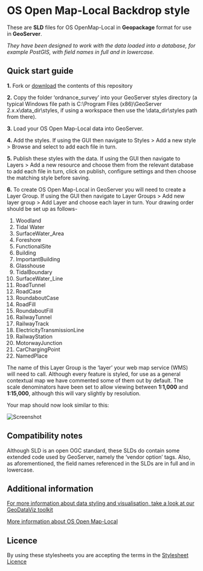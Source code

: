 ﻿# OS Open Map-Local Backdrop style

These are **SLD** files for OS OpenMap-Local in **Geopackage** format for use in **GeoServer**.

*They have been designed to work with the data loaded into a database, for example PostGIS, with field names in full and in lowercase.*

## Quick start guide

**1.**  Fork or [download](https://github.com/OrdnanceSurvey/OS-OpenMap-Local-stylesheets/archive/master.zip) the contents of this repository

**2.**  Copy the folder ‘ordnance_survey’ into your GeoServer styles directory (a typical Windows file path is C:\Program Files (x86)\GeoServer 2.x.x\data_dir\styles, if using a workspace then use the \data_dir\styles path from there).

**3.**  Load your OS Open Map-Local data into GeoServer.

**4.**  Add the styles. If using the GUI then navigate to Styles > Add a new style > Browse and select to add each file in turn.

**5.**  Publish these styles with the data. If using the GUI then navigate to Layers > Add a new resource and choose them from the relevant database to add each file in turn, click on publish, configure settings and then choose the matching style before saving.

**6.**  To create OS Open Map-Local in GeoServer you will need to create a Layer Group. If using the GUI then navigate to Layer Groups > Add new layer group > Add Layer and choose each layer in turn. Your drawing order should be set up as follows-

1) Woodland
2) Tidal Water
3) SurfaceWater_Area
4) Foreshore
5) FunctionalSite
6) Building
7) ImportantBuilding
8) Glasshouse
9) TidalBoundary
10) SurfaceWater_Line
11) RoadTunnel
12) RoadCase
13) RoundaboutCase
14) RoadFill
15) RoundaboutFill
16) RailwayTunnel
17) RailwayTrack
18) ElectricityTransmissionLine
19) RailwayStation
20) MotorwayJunction
21) CarChargingPoint
22) NamedPlace

The name of this Layer Group is the ‘layer’ your web map service (WMS) will need to call.
Although every feature is styled, for use as a general contextual map we have commented some of them out by default.
The scale denominators have been set to allow viewing between **1:1,000** and **1:15,000**, although this will vary slightly by resolution.

Your map should now look similar to this: 

  ![Screenshot](https://raw.githubusercontent.com/OrdnanceSurvey/OS-OpenMap-Local-stylesheets/master/GML%20stylesheets/GeoServer%20stylesheets%20%28SLD%29/Backdrop%20style/images/OML_BD_screenshot.png "Screenshot of OS OpenMap - Local")

## Compatibility notes

Although SLD is an open OGC standard, these SLDs do contain some extended code used by GeoServer, namely the ‘vendor option’ tags. Also, as aforementioned, the field names referenced in the SLDs are in full and in lowercase.

## Additional information

[For more information about data styling and visualisation, take a look at our GeoDataViz toolkit](https://github.com/OrdnanceSurvey/GeoDataViz-Toolkit)

[More information about OS Open Map-Local](https://www.ordnancesurvey.co.uk/business-and-government/products/os-open-map-local.html)

## Licence

By using these stylesheets you are accepting the terms in the [Stylesheet Licence](http://www.ordnancesurvey.co.uk/docs/licences/stylesheet-licence-v2.pdf)
